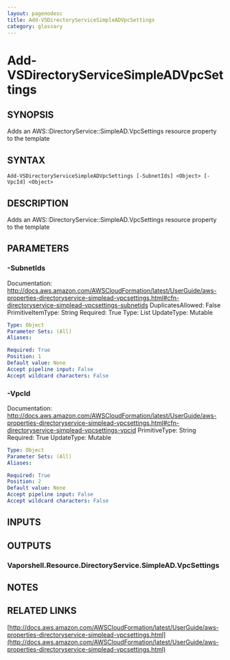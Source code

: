 ```yaml
---
layout: pagenodesc
title: Add-VSDirectoryServiceSimpleADVpcSettings
category: glossary
---
```


# Add-VSDirectoryServiceSimpleADVpcSettings

## SYNOPSIS
Adds an AWS::DirectoryService::SimpleAD.VpcSettings resource property to the template

## SYNTAX

```
Add-VSDirectoryServiceSimpleADVpcSettings [-SubnetIds] <Object> [-VpcId] <Object>
```

## DESCRIPTION
Adds an AWS::DirectoryService::SimpleAD.VpcSettings resource property to the template

## PARAMETERS

### -SubnetIds
Documentation: http://docs.aws.amazon.com/AWSCloudFormation/latest/UserGuide/aws-properties-directoryservice-simplead-vpcsettings.html#cfn-directoryservice-simplead-vpcsettings-subnetids
DuplicatesAllowed: False
PrimitiveItemType: String
Required: True
Type: List
UpdateType: Mutable

```yaml
Type: Object
Parameter Sets: (All)
Aliases: 

Required: True
Position: 1
Default value: None
Accept pipeline input: False
Accept wildcard characters: False
```

### -VpcId
Documentation: http://docs.aws.amazon.com/AWSCloudFormation/latest/UserGuide/aws-properties-directoryservice-simplead-vpcsettings.html#cfn-directoryservice-simplead-vpcsettings-vpcid
PrimitiveType: String
Required: True
UpdateType: Mutable

```yaml
Type: Object
Parameter Sets: (All)
Aliases: 

Required: True
Position: 2
Default value: None
Accept pipeline input: False
Accept wildcard characters: False
```

## INPUTS

## OUTPUTS

### Vaporshell.Resource.DirectoryService.SimpleAD.VpcSettings

## NOTES

## RELATED LINKS

[http://docs.aws.amazon.com/AWSCloudFormation/latest/UserGuide/aws-properties-directoryservice-simplead-vpcsettings.html](http://docs.aws.amazon.com/AWSCloudFormation/latest/UserGuide/aws-properties-directoryservice-simplead-vpcsettings.html)

